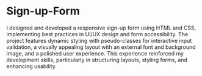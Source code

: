 # Sign-up-Form
I designed and developed a responsive sign-up form using HTML and CSS, implementing best practices in UI/UX design and form accessibility. 
The project features dynamic styling with pseudo-classes for interactive input validation, a visually appealing layout with an external font and background image, and a polished user experience. 
This experience reinforced my development skills, particularly in structuring layouts, styling forms, and enhancing usability.